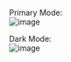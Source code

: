 Primary Mode:<br>
![image](https://user-images.githubusercontent.com/45859029/123834569-39f51800-d910-11eb-9a04-0bdeff440c70.png)

Dark Mode:<br>
![image](https://user-images.githubusercontent.com/45859029/123834663-5729e680-d910-11eb-987a-b0b3211c1e0b.png)


